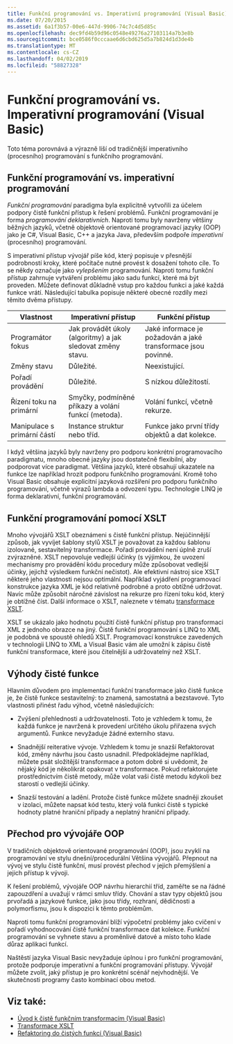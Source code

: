 ```yaml
---
title: Funkční programování vs. Imperativní programování (Visual Basic)
ms.date: 07/20/2015
ms.assetid: 6a1f3b57-00e6-447d-9906-74c7c4d5d85c
ms.openlocfilehash: dec9fd4b59d96c0548e49276a27103114a7b3e8b
ms.sourcegitcommit: bce0586f0cccaae6d6cbd625d5a7b824d1d3de4b
ms.translationtype: MT
ms.contentlocale: cs-CZ
ms.lasthandoff: 04/02/2019
ms.locfileid: "58827328"
---
```

# <a name="functional-programming-vs-imperative-programming-visual-basic"></a>Funkční programování vs. Imperativní programování (Visual Basic)
Toto téma porovnává a výrazně liší od tradičnější imperativního (procesního) programování s funkčního programování.  
  
## <a name="functional-programming-vs-imperative-programming"></a>Funkční programování vs. imperativní programování  
 *Funkční programování* paradigma byla explicitně vytvořili za účelem podpory čistě funkční přístup k řešení problémů. Funkční programování je forma *programování deklarativních*. Naproti tomu byly navrženy většiny běžných jazyků, včetně objektově orientované programovací jazyky (OOP) jako je C#, Visual Basic, C++ a jazyka Java, především podpoře *imperativní* (procesního) programování.  
  
 S imperativní přístup vývojář píše kód, který popisuje v přesnější podrobností kroky, které počítače nutné provést k dosažení tohoto cíle. To se někdy označuje jako *vylepšením* programování. Naproti tomu funkční přístup zahrnuje vytváření problému jako sadu funkcí, které má být proveden. Můžete definovat důkladně vstup pro každou funkci a jaké každá funkce vrátí. Následující tabulka popisuje některé obecné rozdíly mezi těmito dvěma přístupy.  
  
|Vlastnost|Imperativní přístup|Funkční přístup|  
|--------------------|-------------------------|-------------------------|  
|Programátor fokus|Jak provádět úkoly (algoritmy) a jak sledovat změny stavu.|Jaké informace je požadován a jaké transformace jsou povinné.|  
|Změny stavu|Důležité.|Neexistující.|  
|Pořadí provádění|Důležité.|S nízkou důležitostí.|  
|Řízení toku na primární|Smyčky, podmíněné příkazy a volání funkcí (metoda).|Volání funkcí, včetně rekurze.|  
|Manipulace s primární částí|Instance struktur nebo tříd.|Funkce jako první třídy objektů a dat kolekce.|  
  
 I když většina jazyků byly navrženy pro podporu konkrétní programovacího paradigmatu, mnoho obecné jazyky jsou dostatečně flexibilní, aby podporovat více paradigmat. Většina jazyků, které obsahují ukazatele na funkce lze například hrozit podporu funkčního programování. Kromě toho Visual Basic obsahuje explicitní jazyková rozšíření pro podporu funkčního programování, včetně výrazů lambda a odvození typu. Technologie LINQ je forma deklarativní, funkční programování.  
  
## <a name="functional-programming-using-xslt"></a>Funkční programování pomocí XSLT  
 Mnoho vývojářů XSLT obeznámeni s čistě funkční přístup. Nejúčinnější způsob, jak vyvíjet šablony stylů XSLT je považovat za každou šablonu izolované, sestavitelný transformace. Pořadí provádění není úplně zruší zvýrazněné. XSLT nepovoluje vedlejší účinky (s výjimkou, že uvození mechanismy pro provádění kódu procedury může způsobovat vedlejší účinky, jejichž výsledkem funkční nečistot). Ale efektivní nástroj sice XSLT některé jeho vlastnosti nejsou optimální. Například vyjádření programovací konstrukce jazyka XML je kód relativně podrobné a proto obtížné udržovat. Navíc může způsobit náročné závislost na rekurze pro řízení toku kód, který je obtížné číst. Další informace o XSLT, naleznete v tématu [transformace XSLT](../../../../standard/data/xml/xslt-transformations.md).  
  
 XSLT se ukázalo jako hodnotu použití čistě funkční přístup pro transformaci XML z jednoho obrazce na jiný. Čistě funkční programování s LINQ to XML je podobná ve spoustě ohledů XSLT. Programovací konstrukce zavedených v technologii LINQ to XML a Visual Basic vám ale umožní k zápisu čistě funkční transformace, které jsou čitelnější a udržovatelný než XSLT.  
  
## <a name="advantages-of-pure-functions"></a>Výhody čisté funkce  
 Hlavním důvodem pro implementaci funkční transformace jako čistě funkce je, že čistě funkce sestavitelný: to znamená, samostatná a bezstavové. Tyto vlastnosti přinést řadu výhod, včetně následujících:  
  
-   Zvýšení přehlednosti a udržovatelnosti. Toto je vzhledem k tomu, že každá funkce je navržená k provedení určitého úkolu přiřazena svých argumentů. Funkce nevyžaduje žádné externího stavu.  
  
-   Snadnější reiterative vývoje. Vzhledem k tomu je snazší Refaktorovat kód, změny návrhu jsou často usnadnil. Předpokládejme například, můžete psát složitější transformace a potom dobré si uvědomit, že nějaký kód je několikrát opakovat v transformace. Pokud refaktorujete prostřednictvím čistě metody, může volat vaši čistě metodu kdykoli bez starostí o vedlejší účinky.  
  
-   Snazší testování a ladění. Protože čistě funkce můžete snadněji zkoušet v izolaci, můžete napsat kód testu, který volá funkci čistě s typické hodnoty platné hraniční případy a neplatný hraniční případy.  
  
## <a name="transitioning-for-oop-developers"></a>Přechod pro vývojáře OOP  
 V tradičních objektově orientované programování (OOP), jsou zvyklí na programování ve stylu dnešní/procedurální Většina vývojářů. Přepnout na vývoj ve stylu čistě funkční, musí provést přechod v jejich přemýšlení a jejich přístup k vývoji.  
  
 K řešení problémů, vývojáře OOP návrhu hierarchií tříd, zaměřte se na řádné zapouzdření a uvažují v rámci smluv třídy. Chování a stav typy objektů jsou prvořadá a jazykové funkce, jako jsou třídy, rozhraní, dědičnosti a polymorfismu, jsou k dispozici k těmto problémům.  
  
 Naproti tomu funkční programování blíží výpočetní problémy jako cvičení v pořadí vyhodnocování čistě funkční transformace dat kolekce. Funkční programování se vyhnete stavu a proměnlivé datové a místo toho klade důraz aplikaci funkcí.  
  
 Naštěstí jazyka Visual Basic nevyžaduje úplnou i pro funkční programování, protože podporuje imperativní a funkční programování přístupy. Vývojář můžete zvolit, jaký přístup je pro konkrétní scénář nejvhodnější. Ve skutečnosti programy často kombinací obou metod.  
  
## <a name="see-also"></a>Viz také:

- [Úvod k čistě funkčním transformacím (Visual Basic)](../../../../visual-basic/programming-guide/concepts/linq/introduction-to-pure-functional-transformations.md)
- [Transformace XSLT](../../../../standard/data/xml/xslt-transformations.md)
- [Refaktoring do čistých funkcí (Visual Basic)](../../../../visual-basic/programming-guide/concepts/linq/refactoring-into-pure-functions.md)
